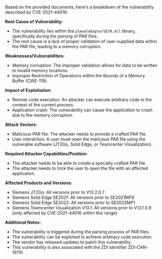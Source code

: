 Based on the provided documents, here's a breakdown of the vulnerability described by CVE-2021-44016:

**Root Cause of Vulnerability:**
- The vulnerability lies within the `plmxmlAdapterSE70.dll` library, specifically during the parsing of PAR files.
- The root cause is a lack of proper validation of user-supplied data within the PAR file, leading to a memory corruption.

**Weaknesses/Vulnerabilities:**
- Memory corruption: The improper validation allows for data to be written to invalid memory locations.
- Improper Restriction of Operations within the Bounds of a Memory Buffer (CWE-119).

**Impact of Exploitation:**
- Remote code execution: An attacker can execute arbitrary code in the context of the current process.
- Application crash: The vulnerability can cause the application to crash due to the memory corruption.

**Attack Vectors:**
- Malicious PAR file: The attacker needs to provide a crafted PAR file.
- User interaction: A user must open the malicious PAR file using the vulnerable software (JT2Go, Solid Edge, or Teamcenter Visualization).

**Required Attacker Capabilities/Position:**
- The attacker needs to be able to create a specially crafted PAR file.
- The attacker needs to trick the user to open the file with an affected application.

**Affected Products and Versions:**
- Siemens JT2Go: All versions prior to V13.2.0.7
- Siemens Solid Edge SE2021: All versions prior to SE2021MP9
- Siemens Solid Edge SE2022: All versions prior to SE2022MP1
- Siemens Teamcenter Visualization V13.1: All versions prior to V13.1.0.9 (only affected by CVE-2021-44016 within this range)

**Additional Notes:**
- The vulnerability is triggered during the parsing process of PAR files.
- The vulnerability can be exploited to achieve arbitrary code execution
- The vendor has released updates to patch this vulnerability.
- This vulnerability is also associated with the ZDI identifier ZDI-CAN-15110